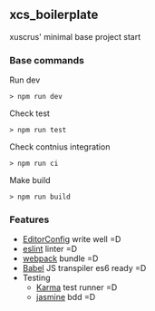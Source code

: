 ## xcs_boilerplate

xuscrus' minimal base project start

### Base commands
Run dev
```
> npm run dev
```

Check test
```
> npm run test
```

Check contnius integration
```
> npm run ci
```

Make build
```
> npm run build
```

### Features
* [EditorConfig](http://editorconfig.org/) write well =D
* [eslint](http://eslint.org/) linter =D
* [webpack](https://webpack.github.io/)  bundle =D
* [Babel](https://webpack.github.io/) JS  transpiler es6 ready =D
* Testing
  * [Karma](https://karma-runner.github.io/1.0/index.html) test runner =D
  * [jasmine](https://jasmine.github.io/) bdd =D
